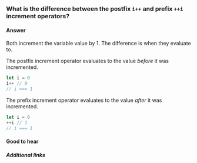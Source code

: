 ### What is the difference between the postfix `i++` and prefix `++i` increment operators?

#### Answer

Both increment the variable value by 1. The difference is when they evaluate to.

The postfix increment operator evaluates to the value _before_ it was incremented.

```js
let i = 0
i++ // 0
// i === 1
```

The prefix increment operator evaluates to the value _after_ it was incremented.

```js
let i = 0
++i // 1
// i === 1
```

#### Good to hear

##### Additional links

<!-- tags: (javascript) -->

<!-- expertise: (0) -->
